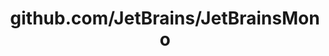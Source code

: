 ---
layout: post
title: github.com/JetBrains/JetBrainsMono
categories: link
tags: [انگلیسی, برنامه‌نویسی]
---